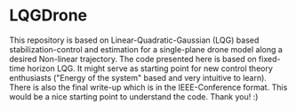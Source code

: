 # LQGDrone
This repository is based on Linear-Quadratic-Gaussian (LQG) based stabilization-control and estimation for a single-plane drone model along a desired Non-linear trajectory. The code presented here is based on fixed-time horizon LQG. It might serve as starting point for new control theory enthusiasts ("Energy of the system" based and very intuitive to learn). There is also the final write-up which is in the IEEE-Conference format. This would be a nice starting point to understand the code. Thank you! :) 
